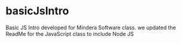 # basicJsIntro
Basic JS Intro developed for Mindera Software class.
 we updated the ReadMe for the JavaScript class to include Node JS
